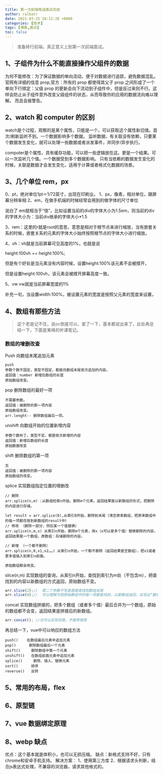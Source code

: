 ```yaml
---
title: 第一次前端电话面试总结
author: ralbatr
date: 2021-03-25 18:12:28 +0800
categories: [技术]
tags: [博客,面试]
toc: false
---
```


> 准备转行前端，真正意义上到第一次前端面试。


## 1、子组件为什么不能直接操作父组件的数据
  
  为何不能修改：为了保证数据的单向流动，便于对数据进行追踪，避免数据混乱。官网有详细的信息 prop,官方：所有的 prop 都使得其父子 prop 之间形成了一个单向下行绑定：父级 prop 的更新会向下流动到子组件中，但是反过来则不行。这样会防止从子组件意外改变父级组件的状态，从而导致你的应用的数据流向难以理解。
  而且会报警告。

## 2、watch 和 computer 的区别

  watch是个过程，观察的是某个属性，只能是一个，可以获取这个属性新旧值。首次/刷新监听不到。一个数据影响多个数据。
  监听数据，有关联没有依赖，只要某个数据发生变化，就可以处理一些数据或者派发事件，并同步/异步执行。

  computer是个属性，具有缓存功能，可以把一些逻辑放在这。更是一个结果。可以一次监听几个值。一个数据受到多个数据影响。
  只有当依赖的数据发生变化的时候，关联是数据才会发生变化，适用于计算或者格式化数据的场景。


## 3、几个单位 rem，px
  0、pt，绝对单位1pt＝1/72英寸，出现在印刷业。
  1、px，像素，相对单位，跟屏幕分辨率相
  2、em，在做手机端的时候经常会用到的做字体的尺寸单位

说白了 em就相当于“倍”，比如设置当前的div的字体大小为1.5em，则当前的div的字体大小为：当前div继承的字体大小*1.5

3、rem：这里的r就是root的意思，意思是相对于根节点来进行缩放，当有嵌套关系的时候，嵌套关系的元素的字体大小始终按照根节点的字体大小进行缩放。

4、vh：vh就是当前屏幕可见高度的1%，也就是说

height:100vh == height:100%;

但是有个好处是当元素没有内容时候，设置height:100%该元素不会被撑开，

但是设置height:100vh，该元素会被撑开屏幕高度一致。

5、vw
vw就是当前屏幕宽度的1%

补充一句，当设置width:100%，被设置元素的宽度是按照父元素的宽度来设置，


## 4、数组有那些方法 
> 这个老是记不住，说oc倒是可以，查了一下，基本都说出来了，此处再总结一下，下面是某峰的听课笔记。

### 数组的增删改查

Push 向数组末尾追加元素

```
push 
参数个数不固定，类型不固定，都是向数组末尾依次追加的内容。
返回值：number 新增后数组的长度
原始数组改变。
```

pop 删除数组的最好一项

```
不需要参数。
返回值：被删除的那一项内容
原始数组改变。
arr.lenght-- 删除数组最后一项。
```

 unshift 向数组开始的位置新增内容

```
参数个数布丁，类型不定，都是依次新增的内容
返回值：新增后数组的长度
原始数据改变
```

shift 删除数组的第一项

```
无
返回值：被删除的那一项内容
原始数组的改变。
```

splice 实现数组指定位置的增删改

```
// 删除
arr.splice(n,m) :从数组检索n开始，删除m个元素，返回结果是以新数组的形式，把删除的内容进行存储。

let result = arr.splice(0),从索引0开始，删除到末尾（清空原来数组，把原来数组中的每一项都存放到新数组的result中）
// 修改 （删除一部分，然后某一个值替换）
arr.splice(n,m,x) 从索引n开始，删除m个元素，用x（x可以是多个值）替换删除的内容，返回结果是一个数组，原数组：存储删除的内容。

// 新增 （一个都不删除）
arr.splice(n,0,x1,x2……) 从索引n开始，一个都不删除（返回结果是空数组），把x1或者更多值插入到索引n前面。

原始数组都会改变。

```

slice(n,m) 实现数组的查询，从索引n开始，查找到索引为m处（不包含m），把查找到的内容以新数组的方式返回，原始数组不变。

```javascript
arr.slice(2);//  第二个参数不写是直接查找到数组末尾
arr.slice(0);//	 可以理解为把原始数组中的每一项都查找到，以新数组返回，实现出“数组的克隆”，得到的新数组和原始数组是两个不同的数组（两个不同的堆），但是堆中存储的内容是一致的。
```

concat 实现数组拼接的，把多个数组（或者多个值）最后合并为一个数组，原始的数组都不会变，返回结果是拼接后的新数组。

```javascript
arr.concat(); //也可以实现克隆，不推荐使用
```

再总结一下，vue中可以响应的数组方法
```
push()    在数组最后元素中追加元素
pop()      删除数组最后一个元素
shift()     删除数组中第一个元素
unshift()   在数组前面元素中追加元素
splice()     删除、插入、替换元素
sort()      排序
reverse()   反转
```

## 5、常用的布局，flex

## 6、原型链

## 7、vue 数据绑定原理

## 8、webp 缺点

  优点：这个基本就是体积小，也可以无损压缩。
  缺点：新格式支持不好，只有chrome和安卓手机支持。
  解决方案：
  1、使用第三方库
  2、根据请求头判断，结合js表达式处理，不兼容的浏览器，请求其他格式的。
